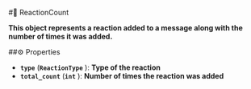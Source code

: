 #🔮 ReactionCount

**This object represents a reaction added to a message along with the number of times it was added.**

##⚙️ Properties

- **`type`** (**`ReactionType`** ): **Type of the reaction**
- **`total_count`** (**`int`** ): **Number of times the reaction was added**
